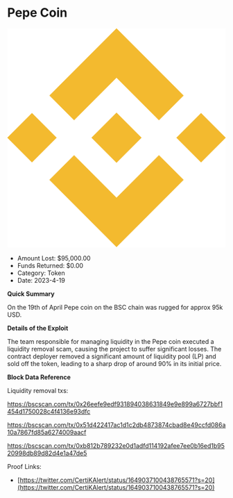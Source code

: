 # Pepe Coin
![Pepe Coin](/rektimages/Pepe-Coin.png)
- Amount Lost: $95,000.00
- Funds Returned: $0.00
- Category: Token
- Date: 2023-4-19

**Quick Summary**

On the 19th of April Pepe coin on the BSC chain was rugged for approx 95k  USD.

  


 **Details of the Exploit**

The team responsible for managing liquidity in the Pepe coin executed a liquidity removal scam, causing the project to suffer significant losses. The contract deployer removed a significant amount of liquidity pool (LP) and sold off the token, leading to a sharp drop of around 90% in its initial price.

  


 **Block Data Reference**

Liquidity removal txs:

https://bscscan.com/tx/0x26eefe9edf931894038631849e9e899a6727bbf1454d1750028c4f4136e93dfc

https://bscscan.com/tx/0x51d422417ac1d1c2db4873874cbad8e49ccfd086a10a7867fd85a6274009aacf

https://bscscan.com/tx/0xb812b789232e0d1adfd114192afee7ee0b16ed1b9520998db89d82d4e1a47de5


Proof Links:
- [https://twitter.com/CertiKAlert/status/1649037100438765571?s=20](https://twitter.com/CertiKAlert/status/1649037100438765571?s=20)


